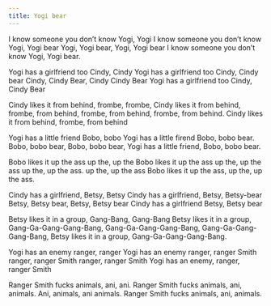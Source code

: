 ```yaml
---
title: Yogi bear
---
```

I know someone you don’t
know Yogi, Yogi
I know someone you don’t
know Yogi, Yogi bear
Yogi, Yogi bear,
Yogi, Yogi bear
I know someone you don’t
know Yogi, Yogi bear.

Yogi has a girlfriend too
Cindy, Cindy
Yogi has a girlfriend too
Cindy, Cindy bear
Cindy, Cindy Bear, Cindy Cindy
Bear
Yogi has a girlfriend too
Cindy, Cindy Bear

Cindy likes it from behind,
frombe, frombe,
Cindy likes it from behind,
frombe, from behind,
frombe, from behind,
frombe, from behind.
Cindy likes it from behind,
frombe, from behind

Yogi has a little friend
Bobo, bobo
Yogi has a little firend
Bobo, bobo bear.
Bobo, bobo bear,
Bobo, bobo bear,
Yogi has a little friend,
Bobo, bobo bear.

Bobo likes it up the ass
up the, up the
Bobo likes it up the ass
up the, up the ass
up the, up the ass. 
up the, up the ass
Bobo likes it up the ass,
up the, up the ass.

Cindy has a girlfriend, Betsy, 
Betsy
Cindy has a girlfriend, Betsy, 
Betsy-bear
Betsy, Betsy bear, 
Betsy, Betsy bear
Cindy has a girlfriend Betsy, 
Betsy bear

Betsy likes it in a group,
Gang-Bang, Gang-Bang
Betsy likes it in a group,
Gang-Ga-Gang-Gang-Bang,
Gang-Ga-Gang-Gang-Bang,
Gang-Ga-Gang-Gang-Bang,
Betsy likes it in a group,
Gang-Ga-Gang-Gang-Bang.

Yogi has an enemy
ranger, ranger
Yogi has an enemy
ranger, ranger Smith
ranger, ranger Smith
ranger, ranger Smith
Yogi has an enemy,
ranger, ranger Smith

Ranger Smith fucks animals,
ani, ani.
Ranger Smith fucks animals,
ani, animals.
Ani, animals, ani animals.
Ranger Smith fucks animals,
ani, animals.
